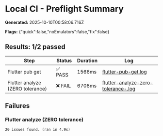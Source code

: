 # Local CI - Preflight Summary

**Generated:** 2025-10-10T00:58:06.716Z

**Flags:** {"quick":false,"noEmulators":false,"fix":false}

## Results: 1/2 passed

| Step | Status | Duration | Log |
|------|--------|----------|-----|
| Flutter pub get | ✅ PASS | 1566ms | [flutter-pub-get.log](logs/flutter-pub-get.log) |
| Flutter analyze (ZERO tolerance) | ❌ FAIL | 6708ms | [flutter-analyze-zero-tolerance-.log](logs/flutter-analyze-zero-tolerance-.log) |

## Failures

### Flutter analyze (ZERO tolerance)
```
20 issues found. (ran in 4.9s)
```


